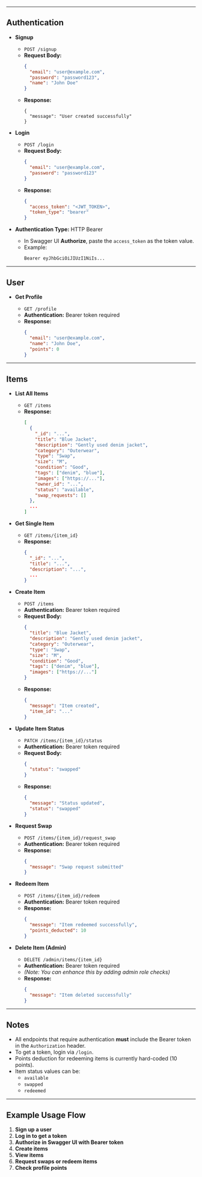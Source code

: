 
---

## Authentication

- **Signup**

  - `POST /signup`
  - **Request Body:**
    ```json
    {
      "email": "user@example.com",
      "password": "password123",
      "name": "John Doe"
    }
    ```
  - **Response:**
    ```
    {
      "message": "User created successfully"
    }
    ```

- **Login**

  - `POST /login`
  - **Request Body:**
    ```json
    {
      "email": "user@example.com",
      "password": "password123"
    }
    ```
  - **Response:**
    ```json
    {
      "access_token": "<JWT_TOKEN>",
      "token_type": "bearer"
    }
    ```

- **Authentication Type:** HTTP Bearer
  - In Swagger UI **Authorize**, paste the `access_token` as the token value.
  - Example:
    ```
    Bearer eyJhbGciOiJIUzI1NiIs...
    ```

---

## User

- **Get Profile**

  - `GET /profile`
  - **Authentication:** Bearer token required
  - **Response:**
    ```json
    {
      "email": "user@example.com",
      "name": "John Doe",
      "points": 0
    }
    ```

---

## Items

- **List All Items**

  - `GET /items`
  - **Response:**
    ```json
    [
      {
        "_id": "...",
        "title": "Blue Jacket",
        "description": "Gently used denim jacket",
        "category": "Outerwear",
        "type": "Swap",
        "size": "M",
        "condition": "Good",
        "tags": ["denim", "blue"],
        "images": ["https://..."],
        "owner_id": "...",
        "status": "available",
        "swap_requests": []
      },
      ...
    ]
    ```

- **Get Single Item**

  - `GET /items/{item_id}`
  - **Response:**
    ```json
    {
      "_id": "...",
      "title": "...",
      "description": "...",
      ...
    }
    ```

- **Create Item**

  - `POST /items`
  - **Authentication:** Bearer token required
  - **Request Body:**
    ```json
    {
      "title": "Blue Jacket",
      "description": "Gently used denim jacket",
      "category": "Outerwear",
      "type": "Swap",
      "size": "M",
      "condition": "Good",
      "tags": ["denim", "blue"],
      "images": ["https://..."]
    }
    ```
  - **Response:**
    ```json
    {
      "message": "Item created",
      "item_id": "..."
    }
    ```

- **Update Item Status**

  - `PATCH /items/{item_id}/status`
  - **Authentication:** Bearer token required
  - **Request Body:**
    ```json
    {
      "status": "swapped"
    }
    ```
  - **Response:**
    ```json
    {
      "message": "Status updated",
      "status": "swapped"
    }
    ```

- **Request Swap**

  - `POST /items/{item_id}/request_swap`
  - **Authentication:** Bearer token required
  - **Response:**
    ```json
    {
      "message": "Swap request submitted"
    }
    ```

- **Redeem Item**

  - `POST /items/{item_id}/redeem`
  - **Authentication:** Bearer token required
  - **Response:**
    ```json
    {
      "message": "Item redeemed successfully",
      "points_deducted": 10
    }
    ```

- **Delete Item (Admin)**

  - `DELETE /admin/items/{item_id}`
  - **Authentication:** Bearer token required
  - *(Note: You can enhance this by adding admin role checks)*
  - **Response:**
    ```json
    {
      "message": "Item deleted successfully"
    }
    ```

---

## Notes

- All endpoints that require authentication **must** include the Bearer token in the `Authorization` header.
- To get a token, login via `/login`.
- Points deduction for redeeming items is currently hard-coded (10 points).
- Item status values can be:
  - `available`
  - `swapped`
  - `redeemed`

---

## Example Usage Flow

1. **Sign up a user**
2. **Log in to get a token**
3. **Authorize in Swagger UI with Bearer token**
4. **Create items**
5. **View items**
6. **Request swaps or redeem items**
7. **Check profile points**

